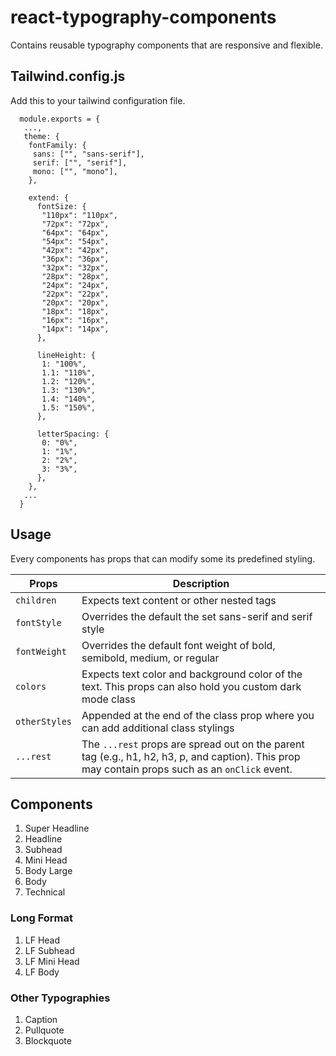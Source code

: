 # react-typography-components
Contains reusable typography components that are responsive and flexible. 


## Tailwind.config.js
Add this to your tailwind configuration file.

```
  module.exports = {
   ...,
   theme: {
    fontFamily: {
     sans: ["", "sans-serif"],
     serif: ["", "serif"],
     mono: ["", "mono"],
    },
 
    extend: {
      fontSize: {
       "110px": "110px",
       "72px": "72px",
       "64px": "64px",
       "54px": "54px",
       "42px": "42px",
       "36px": "36px",
       "32px": "32px",
       "28px": "28px",
       "24px": "24px",
       "22px": "22px",
       "20px": "20px",
       "18px": "18px",
       "16px": "16px",
       "14px": "14px",
      },
 
      lineHeight: {
       1: "100%",
       1.1: "110%",
       1.2: "120%",
       1.3: "130%",
       1.4: "140%",
       1.5: "150%",
      },
 
      letterSpacing: {
       0: "0%",
       1: "1%",
       2: "2%",
       3: "3%",
      },
    },
   ...
  }
```

## Usage
Every components has props that can modify some its predefined styling.

| Props             | Description |
| ----------------- | ----------- |
| ```children```    | Expects text content or other nested tags |
| ```fontStyle```   | Overrides the default the set sans-serif and serif style |
| ```fontWeight```  | Overrides the default font weight of bold, semibold, medium, or regular |
| ```colors```      | Expects text color and background color of the text. This props can also hold you custom dark mode class |
| ```otherStyles``` | Appended at the end of the class prop where you can add additional class stylings |
| ```...rest```     | The ```...rest``` props are spread out on the parent tag (e.g., h1, h2, h3, p, and caption). This prop may contain props such as an ```onClick``` event. |

## Components

1. Super Headline 
2. Headline
3. Subhead
4. Mini Head
5. Body Large
6. Body
7. Technical

### Long Format
1. LF Head
2. LF Subhead
3. LF Mini Head
4. LF Body

### Other Typographies
1. Caption
2. Pullquote
3. Blockquote

